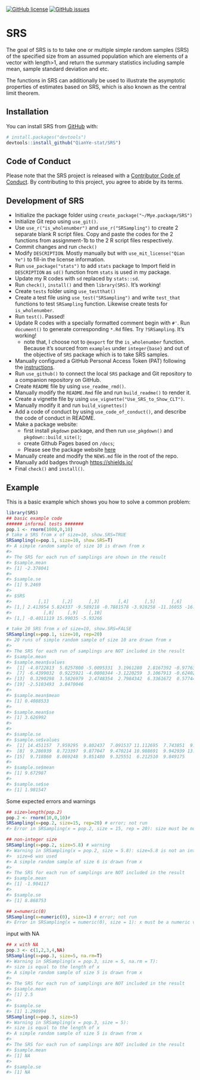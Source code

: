 
<!-- README.md is generated from README.Rmd. Please edit that file -->

[![GitHub
license](https://img.shields.io/github/license/QianYe-stat/SRS)](https://github.com/QianYe-stat/SRS/blob/master/LICENSE)
[![GitHub
issues](https://img.shields.io/github/issues/QianYe-stat/SRS)](https://github.com/QianYe-stat/SRS/issues)

# SRS

<!-- badges: start -->

<!-- badges: end -->

The goal of SRS is to to take one or multiple simple random samples
(SRS) of the specified size from an assumed population which are
elements of a vector with length\>1, and return the summary statistics
including sample mean, sample standard deviation and etc.

The functions in SRS can additionally be used to illustrate the
asymptotic properties of estimates based on SRS, which is also known as
the central limit theorem.

## Installation

You can install SRS from [GitHub](https://github.com/) with:

``` r
# install.packages("devtools")
devtools::install_github("QianYe-stat/SRS")
```

## Code of Conduct

Please note that the SRS project is released with a [Contributor Code of
Conduct](https://contributor-covenant.org/version/2/0/CODE_OF_CONDUCT.html).
By contributing to this project, you agree to abide by its terms.

## Development of SRS

  - Initialize the package folder using
    `create_package("~/Mye.package/SRS")`
  - Initialize Git repo using `use_git()`.
  - Use `use_r("is_wholenumber")` and `use_r("SRSampling")` to create 2
    separate blank R script files. Copy and paste the codes for the 2
    functions from assignment-1b to the 2 R script files respectively.
  - Commit changes and run `check()`
  - Modify `DESCRIPTION`. Mostly manually but with
    `use_mit_license("Qian Ye")` to fill-in the license information.
  - Run `use_package("stats")` to add `stats` package to Import field in
    `DESCRIPTION` as `sd()` function from `stats` is used in my package.
  - Update my R codes with `sd` replaced by `stats::sd`.
  - Run `check()`, `install()` and then `library(SRS)`. It’s working\!
  - Create `tests` folder using `use_testthat()`
  - Create a test file using `use_test("SRSampling")` and write
    `test_that` functions to test `SRSampling` function. Likewise create
    tests for `is_wholenumber`.
  - Run `test()`. Passed\!
  - Update R codes with a specially formatted comment begin with `#'`.
    Run `document()` to generate corresponding `*.Rd` files. Try
    `?SRSampling`. It’s working\!
      - note that, I choose not to `@export` for the `is_wholenumber`
        function. Because it’s sourced from `examples` under
        `integer{base}` and out of the objective of `SRS` package which
        is to take SRS samples.
  - Manually configured a GitHub Personal Access Token (PAT) following
    the
    [instructions](https://happygitwithr.com/github-pat.html#github-pat).
  - Run `use_github()` to connect the local `SRS` package and Git
    repository to a companion repository on GitHub.
  - Create `README` file by using `use_readme_rmd()`.
  - Manually modify the `README.Rmd` file and run `build_readme()` to
    render it.
  - Create a vignette file by using
    `use_vignette("Use_SRS_to_Show_CLT")`.
  - Manually modify it and run `build_vignettes()`
  - Add a code of conduct by using `use_code_of_conduct()`, and describe
    the code of conduct in README.
  - Make a package website:
      - first install `pkgdown` package, and then run `use_pkgdown()`
        and `pkgdown::build_site()`;
      - create Github Pages based on `/docs`;
      - Please see the package website
        [here](https://qianye-stat.github.io/SRS/)
  - Manually create and modify the `NEWS.md` file in the root of the
    repo.
  - Manually add badges through <https://shields.io/>
  - Final `check()` and `install()`.

## Example

This is a basic example which shows you how to solve a common problem:

``` r
library(SRS)
## basic example code
###### informal tests #######
pop.1 <- rnorm(1000,0,10)
# take a SRS from x of size=10, show.SRS=TRUE
SRSampling(x=pop.1, size=10, show.SRS=T)
#> A simple random sample of size 10 is drawn from x
#> 
#> The SRS for each run of samplings are shown in the result
#> $sample.mean
#> [1] -2.378041
#> 
#> $sample.se
#> [1] 9.2469
#> 
#> $SRS
#>          [,1]     [,2]      [,3]       [,4]      [,5]      [,6]      [,7]
#> [1,] 2.413954 5.824337 -9.589218 -0.7881578 -3.928258 -11.16055 -16.20911
#>            [,8]     [,9]    [,10]
#> [1,] -0.4011119 15.99035 -5.93266

# take 20 SRS from x of size=10, show.SRS=FALSE
SRSampling(x=pop.1, size=10, rep=20)
#> 20 runs of simple random sample of size 10 are drawn from x
#> 
#> The SRS for each run of samplings are NOT included in the result
#> $sample.mean
#> $sample.mean$values
#>  [1] -4.0722813  5.0257800 -5.0095331  3.1961280  2.8167392 -0.9776344
#>  [7] -6.4399032  0.9225921 -4.0808344 -3.1220259  3.1067913 -0.6240202
#> [13]  0.3290298  3.5826979  2.4748354  2.7984342  6.3361672  0.5774479
#> [19] -2.5103493  3.8470046
#> 
#> $sample.mean$mean
#> [1] 0.4088533
#> 
#> $sample.mean$se
#> [1] 3.626992
#> 
#> 
#> $sample.se
#> $sample.se$values
#>  [1] 14.451157  7.959295  9.802437  7.091537 11.112695  7.743851  9.998650
#>  [8]  9.286939  8.723397  9.877047  9.470214 10.988691  9.942939 13.984059
#> [15]  9.718860  8.069248  9.851480  9.325551  6.212510  9.849175
#> 
#> $sample.se$mean
#> [1] 9.672987
#> 
#> $sample.se$se
#> [1] 1.981547
```

Some expected errors and warnings

``` r
## size>length(pop.2)
pop.2 <- rnorm(10,0,10)#
SRSampling(x=pop.2, size=15, rep=20) # error; not run
#> Error in SRSampling(x = pop.2, size = 15, rep = 20): size must be no greater than the length of x

## non-integer size
SRSampling(x=pop.2, size=5.8) # warning
#> Warning in SRSampling(x = pop.2, size = 5.8): size=5.8 is not an integer, and ceiling() function was applied.
#>  size=6 was used
#> A simple random sample of size 6 is drawn from x
#> 
#> The SRS for each run of samplings are NOT included in the result
#> $sample.mean
#> [1] -1.904117
#> 
#> $sample.se
#> [1] 8.868753

## x=numeric(0)
SRSampling(x=numeric(0), size=1) # error; not run
#> Error in SRSampling(x = numeric(0), size = 1): x must be a numeric vector with length >1
```

input with NA

``` r
## x with NA
pop.3 <- c(1,2,3,4,NA)
SRSampling(x=pop.3, size=5, na.rm=T)
#> Warning in SRSampling(x = pop.3, size = 5, na.rm = T): 
#> size is equal to the length of x
#> A simple random sample of size 5 is drawn from x
#> 
#> The SRS for each run of samplings are NOT included in the result
#> $sample.mean
#> [1] 2.5
#> 
#> $sample.se
#> [1] 1.290994
SRSampling(x=pop.3, size=5)
#> Warning in SRSampling(x = pop.3, size = 5): 
#> size is equal to the length of x
#> A simple random sample of size 5 is drawn from x
#> 
#> The SRS for each run of samplings are NOT included in the result
#> $sample.mean
#> [1] NA
#> 
#> $sample.se
#> [1] NA
```

